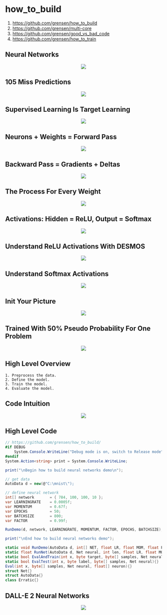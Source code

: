 # how_to_build

1. https://github.com/grensen/how_to_build
2. https://github.com/grensen/multi-core
3. https://github.com/grensen/good_vs_bad_code
4. https://github.com/grensen/how_to_train

## Neural Networks
<p align="center">
  <img src="https://github.com/grensen/how_to_build/blob/main/figures/neural_networks.png?raw=true">
</p>

## 105 Miss Predictions
<p align="center">
  <img src="https://github.com/grensen/how_to_build/blob/main/figures/incorrect_105.png?raw=true">
</p>

## Supervised Learning Is Target Learning
<p align="center">
  <img src="https://github.com/grensen/how_to_build/blob/main/figures/naive_learning.png?raw=true">
</p>

## Neurons + Weights = Forward Pass
<p align="center">
  <img src="https://github.com/grensen/how_to_build/blob/main/figures/init_neurons_weights_indices.png?raw=true">
</p>

## Backward Pass = Gradients + Deltas
<p align="center">
  <img src="https://github.com/grensen/how_to_build/blob/main/figures/init_gradients_deltas_indices.png?raw=true">
</p>

## The Process For Every Weight
<p align="center">
  <img src="https://github.com/grensen/how_to_build/blob/main/figures/neural_network_process.png?raw=true">
</p>

## Activations: Hidden = ReLU, Output = Softmax
<p align="center">
  <img src="https://github.com/grensen/how_to_build/blob/main/figures/neural_network_activations.png?raw=true">
</p>

## Understand ReLU Activations With DESMOS
<p align="center">
  <img src="https://github.com/grensen/how_to_build/blob/main/figures/ReLU_ji.png?raw=true">
</p>

## Understand Softmax Activations 
<p align="center">
  <img src="https://github.com/grensen/how_to_build/blob/main/figures/exp_ji.png?raw=true">
</p>

## Init Your Picture
<p align="center">
  <img src="https://github.com/grensen/how_to_build/blob/main/figures/init_with_input.png?raw=true">
</p>

## Trained With 50% Pseudo Probability For One Problem
<p align="center">
  <img src="https://github.com/grensen/how_to_build/blob/main/figures/trained_with_input2.png?raw=true">
</p>


## High Level Overview
~~~
1. Preprocess the data.
2. Define the model.
3. Train the model.
4. Evaluate the model.
~~~

## Code Intuition
<p align="center">
  <img src="https://github.com/grensen/how_to_build/blob/main/figures/network_intuition.png?raw=true">
</p>

## High Level Code
~~~cs
// https://github.com/grensen/how_to_build/
#if DEBUG
    System.Console.WriteLine("Debug mode is on, switch to Release mode");
#endif 
System.Action<string> print = System.Console.WriteLine;

print("\nBegin how to build neural networks demo\n");

// get data
AutoData d = new(@"C:\mnist\");

// define neural network 
int[] network       = { 784, 100, 100, 10 };
var LEARNINGRATE    = 0.0005f;
var MOMENTUM        = 0.67f;
var EPOCHS          = 50;
var BATCHSIZE       = 800;
var FACTOR          = 0.99f;

RunDemo(d, network, LEARNINGRATE, MOMENTUM, FACTOR, EPOCHS, BATCHSIZE);

print("\nEnd how to build neural networks demo");

static void RunDemo(AutoData d, int[] NET, float LR, float MOM, float FACTOR, int EPOCHS, int BATCHSIZE){}
static float RunNet(AutoData d, Net neural, int len, float LR, float MOM, float FACTOR, int EPOCHS, int BATCHSIZE){}
static bool EvalAndTrain(int x, byte target, byte[] samples, Net neural, float[] delta){}
static bool EvalTest(int x, byte label, byte[] samples, Net neural){}
Eval(int x, byte[] samples, Net neural, float[] neuron){}
struct Net{}
struct AutoData{}
class Erratic{}
~~~

## DALL-E 2 Neural Networks
<p align="center">
  <img src="https://github.com/grensen/how_to_build/blob/main/figures/DALL_E_neural_networks.png?raw=true">
</p>
